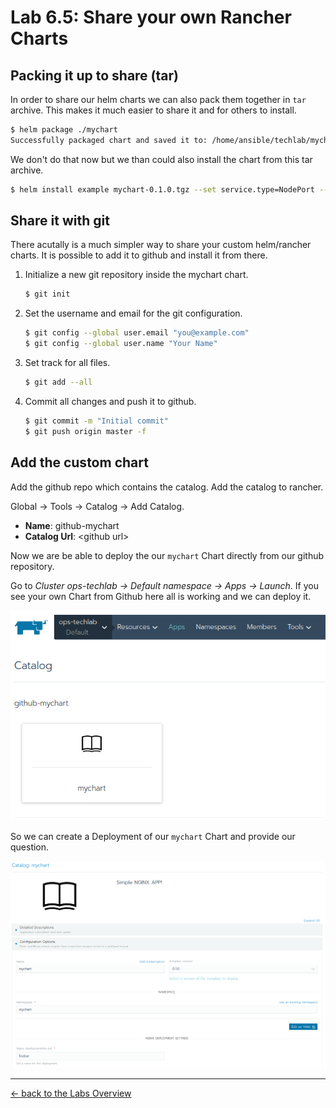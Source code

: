 # Lab 6.5: Share your own Rancher Charts

## Packing it up to share (tar)
In order to share our helm charts we can also pack them together in `tar` archive. This makes it much easier to share it and for others to install.

```bash
$ helm package ./mychart
Successfully packaged chart and saved it to: /home/ansible/techlab/mychart-0.1.0.tgz
```

We don't do that now but we than could also install the chart from this tar archive.
```bash
$ helm install example mychart-0.1.0.tgz --set service.type=NodePort --set deploymenttitle=foobar
```

## Share it with git

There acutally is a much simpler way to share your custom helm/rancher charts. It is possible to add it to github and install it from there.

1. Initialize a new git repository inside the mychart chart.
    ```bash
    $ git init
    ```
2. Set the username and email for the git configuration.
    ```bash
    $ git config --global user.email "you@example.com"
    $ git config --global user.name "Your Name"
    ```
3. Set track for all files.
    ```bash
    $ git add --all
    ```
4. Commit all changes and push it to github.
    ```bash
    $ git commit -m "Initial commit"
    $ git push origin master -f
    ```

## Add the custom chart

Add the github repo which contains the catalog.
Add the catalog to rancher.

Global -> Tools -> Catalog -> Add Catalog.
* **Name**: github-mychart
* **Catalog Url**: \<github url\>

Now we are be able to deploy the our `mychart` Chart directly from our github repository.

Go to _Cluster ops-techlab -> Default namespace -> Apps -> Launch_. If you see your own Chart from Github here all is working and we can deploy it.

![github-mychart](../resources/images/github-mychart.png)

So we can create a Deployment of our `mychart` Chart and provide our question.

![github-mychart-launch](../resources/images/github-mychart-launch.png)

---

[← back to the Labs Overview](../README.md)